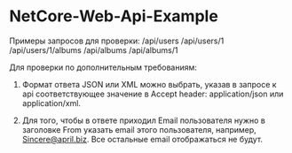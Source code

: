 # NetCore-Web-Api-Example

Примеры запросов для проверки:
/api/users
/api/users/1
/api/users/1/albums
/api/albums
/api/albums/1

Для проверки по дополнительным требованиям:

1) Формат ответа JSON или XML можно выбрать, указав в запросе к api соответствующее значение в Accept header: application/json или application/xml.

2) Для того, чтобы в ответе приходил Email пользователя нужно в заголовке From указать email этого пользователя, например, Sincere@april.biz. Все остальные email отображаться не будут.